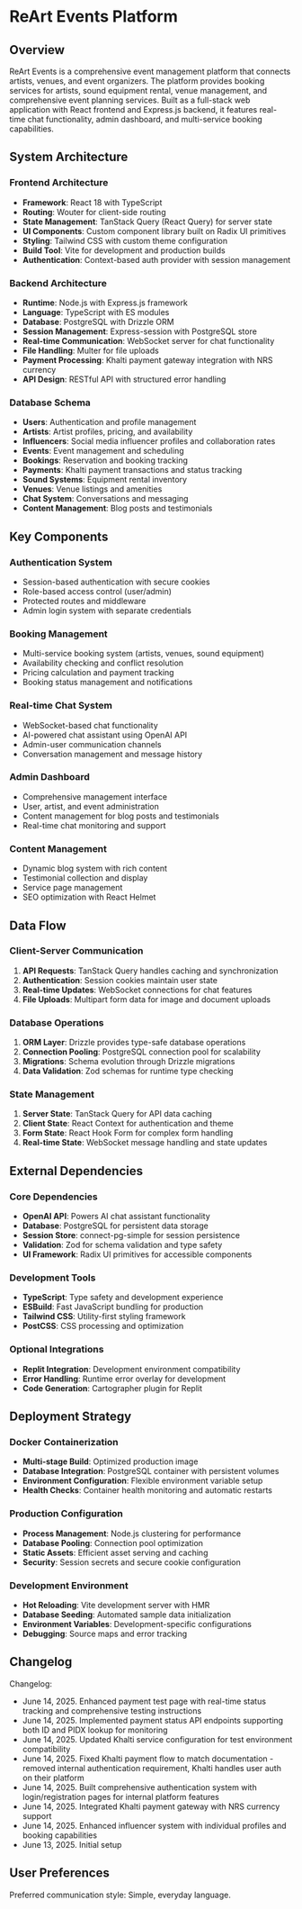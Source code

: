 # ReArt Events Platform

## Overview

ReArt Events is a comprehensive event management platform that connects artists, venues, and event organizers. The platform provides booking services for artists, sound equipment rental, venue management, and comprehensive event planning services. Built as a full-stack web application with React frontend and Express.js backend, it features real-time chat functionality, admin dashboard, and multi-service booking capabilities.

## System Architecture

### Frontend Architecture
- **Framework**: React 18 with TypeScript
- **Routing**: Wouter for client-side routing
- **State Management**: TanStack Query (React Query) for server state
- **UI Components**: Custom component library built on Radix UI primitives
- **Styling**: Tailwind CSS with custom theme configuration
- **Build Tool**: Vite for development and production builds
- **Authentication**: Context-based auth provider with session management

### Backend Architecture
- **Runtime**: Node.js with Express.js framework
- **Language**: TypeScript with ES modules
- **Database**: PostgreSQL with Drizzle ORM
- **Session Management**: Express-session with PostgreSQL store
- **Real-time Communication**: WebSocket server for chat functionality
- **File Handling**: Multer for file uploads
- **Payment Processing**: Khalti payment gateway integration with NRS currency
- **API Design**: RESTful API with structured error handling

### Database Schema
- **Users**: Authentication and profile management
- **Artists**: Artist profiles, pricing, and availability
- **Influencers**: Social media influencer profiles and collaboration rates
- **Events**: Event management and scheduling
- **Bookings**: Reservation and booking tracking
- **Payments**: Khalti payment transactions and status tracking
- **Sound Systems**: Equipment rental inventory
- **Venues**: Venue listings and amenities
- **Chat System**: Conversations and messaging
- **Content Management**: Blog posts and testimonials

## Key Components

### Authentication System
- Session-based authentication with secure cookies
- Role-based access control (user/admin)
- Protected routes and middleware
- Admin login system with separate credentials

### Booking Management
- Multi-service booking system (artists, venues, sound equipment)
- Availability checking and conflict resolution
- Pricing calculation and payment tracking
- Booking status management and notifications

### Real-time Chat System
- WebSocket-based chat functionality
- AI-powered chat assistant using OpenAI API
- Admin-user communication channels
- Conversation management and message history

### Admin Dashboard
- Comprehensive management interface
- User, artist, and event administration
- Content management for blog posts and testimonials
- Real-time chat monitoring and support

### Content Management
- Dynamic blog system with rich content
- Testimonial collection and display
- Service page management
- SEO optimization with React Helmet

## Data Flow

### Client-Server Communication
1. **API Requests**: TanStack Query handles caching and synchronization
2. **Authentication**: Session cookies maintain user state
3. **Real-time Updates**: WebSocket connections for chat features
4. **File Uploads**: Multipart form data for image and document uploads

### Database Operations
1. **ORM Layer**: Drizzle provides type-safe database operations
2. **Connection Pooling**: PostgreSQL connection pool for scalability
3. **Migrations**: Schema evolution through Drizzle migrations
4. **Data Validation**: Zod schemas for runtime type checking

### State Management
1. **Server State**: TanStack Query for API data caching
2. **Client State**: React Context for authentication and theme
3. **Form State**: React Hook Form for complex form handling
4. **Real-time State**: WebSocket message handling and state updates

## External Dependencies

### Core Dependencies
- **OpenAI API**: Powers AI chat assistant functionality
- **Database**: PostgreSQL for persistent data storage
- **Session Store**: connect-pg-simple for session persistence
- **Validation**: Zod for schema validation and type safety
- **UI Framework**: Radix UI primitives for accessible components

### Development Tools
- **TypeScript**: Type safety and development experience
- **ESBuild**: Fast JavaScript bundling for production
- **Tailwind CSS**: Utility-first styling framework
- **PostCSS**: CSS processing and optimization

### Optional Integrations
- **Replit Integration**: Development environment compatibility
- **Error Handling**: Runtime error overlay for development
- **Code Generation**: Cartographer plugin for Replit

## Deployment Strategy

### Docker Containerization
- **Multi-stage Build**: Optimized production image
- **Database Integration**: PostgreSQL container with persistent volumes
- **Environment Configuration**: Flexible environment variable setup
- **Health Checks**: Container health monitoring and automatic restarts

### Production Configuration
- **Process Management**: Node.js clustering for performance
- **Database Pooling**: Connection pool optimization
- **Static Assets**: Efficient asset serving and caching
- **Security**: Session secrets and secure cookie configuration

### Development Environment
- **Hot Reloading**: Vite development server with HMR
- **Database Seeding**: Automated sample data initialization
- **Environment Variables**: Development-specific configurations
- **Debugging**: Source maps and error tracking

## Changelog

Changelog:
- June 14, 2025. Enhanced payment test page with real-time status tracking and comprehensive testing instructions
- June 14, 2025. Implemented payment status API endpoints supporting both ID and PIDX lookup for monitoring
- June 14, 2025. Updated Khalti service configuration for test environment compatibility
- June 14, 2025. Fixed Khalti payment flow to match documentation - removed internal authentication requirement, Khalti handles user auth on their platform
- June 14, 2025. Built comprehensive authentication system with login/registration pages for internal platform features
- June 14, 2025. Integrated Khalti payment gateway with NRS currency support
- June 14, 2025. Enhanced influencer system with individual profiles and booking capabilities  
- June 13, 2025. Initial setup

## User Preferences

Preferred communication style: Simple, everyday language.